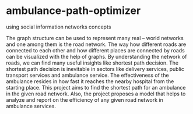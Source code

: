 # ambulance-path-optimizer
using social information networks concepts

The graph structure can be used to represent many real – world networks and one among them 
is the road network. The way how different roads are connected to each other and how different 
places are connected by roads can be visualized with the help of graphs. By understanding the 
network of roads, we can find many useful insights like shortest path decision. The shortest 
path decision is inevitable in sectors like delivery services, public transport services and 
ambulance service. The effectiveness of the ambulance resides in how fast it reaches the nearby 
hospital from the starting place. This project aims to find the shortest path for an ambulance in 
the given road network. Also, the project proposes a model that helps to analyze and report on 
the efficiency of any given road network in ambulance services.
